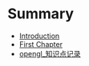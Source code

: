# Summary

* [Introduction](README.md)
* [First Chapter](chapter1.md)
* [opengl\_知识点记录](openglzhi-shi-dian-ji-lu.md)

